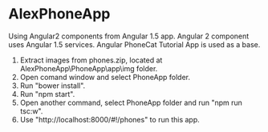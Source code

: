 # AlexPhoneApp
Using Angular2 components from Angular 1.5 app. Angular 2 component uses Angular 1.5 services. 
Angular PhoneCat Tutorial App is used as a base.

1. Extract images from phones.zip, located at AlexPhoneApp\PhoneApp\app\img folder.
2. Open comand window and select PhoneApp folder.
3. Run "bower install".
4. Run "npm start".
5. Open another command, select PhoneApp folder and run "npm run tsc:w".
6. Use "http://localhost:8000/#!/phones" to run this app.

